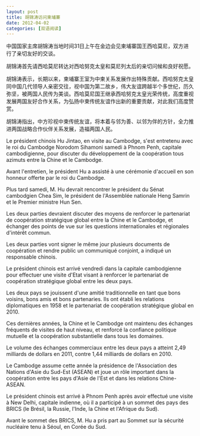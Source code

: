 ```yaml
---
layout: post
title: 胡锦涛访问柬埔寨
date: 2012-04-02
categories: [双语阅读]  
---
```


中国国家主席胡锦涛当地时间31日上午在金边会见柬埔寨国王西哈莫尼，双方进行了亲切友好的交谈。

胡锦涛首先请西哈莫尼转达对西哈努克太皇和莫尼列太后的亲切问候和良好祝愿。

胡锦涛表示，长期以来，柬埔寨王室为中柬关系发展作出特殊贡献。西哈努克太皇同中国几代领导人亲密交往，视中国为第二故乡，伟大友谊跨越半个多世纪，历久弥坚，被两国人民传为美谈。西哈莫尼国王继承西哈努克太皇光荣传统，高度重视发展两国友好合作关系，为弘扬中柬传统友谊作出新的重要贡献，对此我们高度赞赏。

胡锦涛指出，中方珍视中柬传统友谊，将本着与邻为善、以邻为伴的方针，全力推进两国战略合作伙伴关系发展，造福两国人民。

Le président chinois Hu Jintao, en visite au Cambodge, s'est entretenu avec le roi du Cambodge Norodom Sihamoni samedi à Phnom Penh, capitale cambodigienne, pour discuter du développement de la coopération tous azimuts entre la Chine et le Cambodge.

Avant l'entretien, le président Hu a assisté à une cérémonie d'accueil en son honneur offerte par le roi du Cambodge.

Plus tard samedi, M. Hu devrait rencontrer le président du Sénat cambodgien Chea Sim, le président de l'Assemblée nationale Heng Samrin et le Premier ministre Hun Sen.

Les deux parties devraient discuter des moyens de renforcer le partenariat de coopération stratégique global entre la Chine et le Cambodge, et échanger des points de vue sur les questions internationales et régionales d'intérêt commun.

Les deux parties vont signer le même jour plusieurs documents de coopération et rendre public un communiqué conjoint, a indiqué un responsable chinois.

Le président chinois est arrivé vendredi dans la capitale cambodgienne pour effectuer une visite d'Etat visant à renforcer le partenariat de coopération stratégique global entre les deux pays.

Les deux pays se jouissent d'une amitié traditionnelle en tant que bons voisins, bons amis et bons partenaries. Ils ont établi les relations diplomatiques en 1958 et le partenariat de coopération stratégique global en 2010.

Ces dernières années, la Chine et le Cambodge ont maintenu des échanges fréquents de visites de haut niveau, et renforcé la confiance politique mutuelle et la coopération substantielle dans tous les domaines.

Le volume des échanges commerciaux entre les deux pays a atteint 2,49 milliards de dollars en 2011, contre 1,44 milliards de dollars en 2010.

Le Cambodge assume cette année la présidence de l'Association des Nations d'Asie du Sud-Est (ASEAN) et joue un rôle important dans la coopération entre les pays d'Asie de l'Est et dans les relations Chine-ASEAN.

Le président chinois est arrivé à Phnom Penh après avoir effectué une visite à New Delhi, capitale indienne, où il a participé à un sommet des pays des BRICS (le Brésil, la Russie, l'Inde, la Chine et l'Afrique du Sud).

Avant le sommet des BRICS, M. Hu a pris part au Sommet sur la sécurité nucléaire tenu à Séoul, en Corée du Sud.
